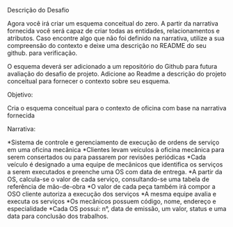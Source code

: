 Descrição do Desafio

Agora você irá criar um esquema conceitual do zero. A partir da narrativa fornecida você será capaz de criar todas as entidades, relacionamentos e atributos. 
Caso encontre algo que não foi definido na narrativa, utilize a sua compreensão do contexto e deixe uma descrição no README do seu github. para verificação.

O esquema deverá ser adicionado a um repositório do Github para futura avaliação do desafio de projeto. Adicione ao Readme a descrição do projeto conceitual para fornecer o contexto sobre seu esquema.

Objetivo:

Cria o esquema conceitual para o contexto de oficina com base na narrativa fornecida

Narrativa:

*Sistema de controle e gerenciamento de execução de ordens de serviço em uma oficina mecânica
*Clientes levam veículos à oficina mecânica para serem consertados ou para passarem por revisões  periódicas
*Cada veículo é designado a uma equipe de mecânicos que identifica os serviços a serem executados e preenche uma OS com data de entrega.
*A partir da OS, calcula-se o valor de cada serviço, consultando-se uma tabela de referência de mão-de-obra
*O valor de cada peça também irá compor a OSO cliente autoriza a execução dos serviços
*A mesma equipe avalia e executa os serviços
*Os mecânicos possuem código, nome, endereço e especialidade
*Cada OS possui: n°, data de emissão, um valor, status e uma data para conclusão dos trabalhos.
